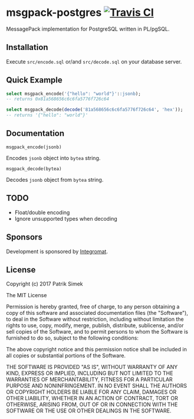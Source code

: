 # msgpack-postgres [![Travis CI][travis-image]][travis-url]

MessagePack implementation for PostgreSQL written in PL/pgSQL.

## Installation

Execute `src/encode.sql` or/and `src/decode.sql` on your database server.

## Quick Example

```sql
select msgpack_encode('{"hello": "world"}'::jsonb);
-- returns 0x81a568656c6c6fa5776f726c64

select msgpack_decode(decode('81a568656c6c6fa5776f726c64', 'hex'));
-- returns '{"hello": "world"}'
```

## Documentation

`msgpack_encode(jsonb)`

Encodes `jsonb` object into `bytea` string.

`msgpack_decode(bytea)`

Decodes `jsonb` object from `bytea` string.

## TODO

- Float/double encoding
- Ignore unsupported types when decoding

## Sponsors

Development is sponsored by [Integromat](https://www.integromat.com/en/integrations/postgres).

## License

Copyright (c) 2017 Patrik Simek

The MIT License

Permission is hereby granted, free of charge, to any person obtaining a copy of this software and associated documentation files (the "Software"), to deal in the Software without restriction, including without limitation the rights to use, copy, modify, merge, publish, distribute, sublicense, and/or sell copies of the Software, and to permit persons to whom the Software is furnished to do so, subject to the following conditions:

The above copyright notice and this permission notice shall be included in all copies or substantial portions of the Software.

THE SOFTWARE IS PROVIDED "AS IS", WITHOUT WARRANTY OF ANY KIND, EXPRESS OR IMPLIED, INCLUDING BUT NOT LIMITED TO THE WARRANTIES OF MERCHANTABILITY, FITNESS FOR A PARTICULAR PURPOSE AND NONINFRINGEMENT. IN NO EVENT SHALL THE AUTHORS OR COPYRIGHT HOLDERS BE LIABLE FOR ANY CLAIM, DAMAGES OR OTHER LIABILITY, WHETHER IN AN ACTION OF CONTRACT, TORT OR OTHERWISE, ARISING FROM, OUT OF OR IN CONNECTION WITH THE SOFTWARE OR THE USE OR OTHER DEALINGS IN THE SOFTWARE.

[travis-image]: https://img.shields.io/travis/patriksimek/msgpack-postgres/master.svg?style=flat-square&label=unit
[travis-url]: https://travis-ci.org/patriksimek/msgpack-postgres
